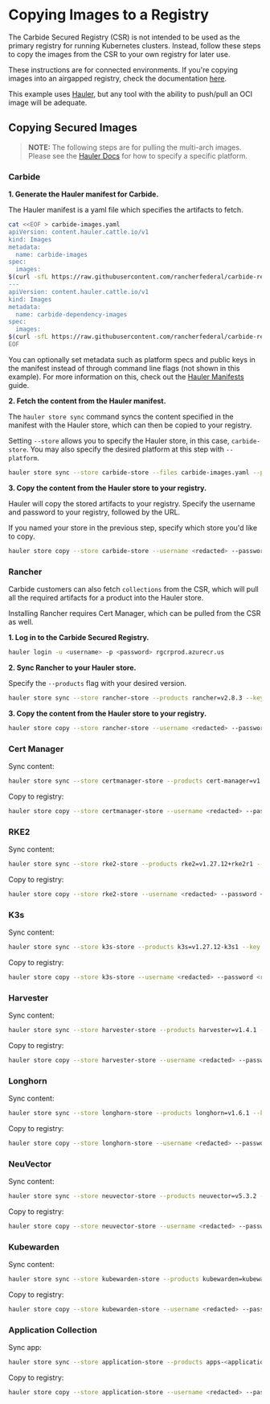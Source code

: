 # Copying Images to a Registry

The Carbide Secured Registry (CSR) is not intended to be used as the primary registry for running Kubernetes clusters. Instead, follow these steps to copy the images from the CSR to your own registry for later use.

These instructions are for connected environments. If you're copying images into an airgapped registry, check the documentation [here](downloading-images.md).

This example uses [Hauler](https://docs.hauler.dev/docs/intro), but any tool with the ability to push/pull an OCI image will be adequate.

## Copying Secured Images

>**NOTE:** The following steps are for pulling the multi-arch images. Please see the [Hauler Docs](https://rancherfederal.github.io/hauler-docs/docs/guides-references/hauler-content/images) for how to specify a specific platform.

### Carbide

**1. Generate the Hauler manifest for Carbide.**

The Hauler manifest is a yaml file which specifies the artifacts to fetch. 

```bash
cat <<EOF > carbide-images.yaml
apiVersion: content.hauler.cattle.io/v1
kind: Images
metadata:
  name: carbide-images
spec:
  images:
$(curl -sfL https://raw.githubusercontent.com/rancherfederal/carbide-releases/main/carbide-images.txt | sed '/nats/d' | sed 's/^/    - name: /')
---
apiVersion: content.hauler.cattle.io/v1
kind: Images
metadata:
  name: carbide-dependency-images
spec:
  images:
$(curl -sfL https://raw.githubusercontent.com/rancherfederal/carbide-releases/main/carbide-images.txt | sed '/rgcr/d' | sed 's/^/    - name: /')
EOF
```
You can optionally set metadata such as platform specs and public keys in the manifest instead of through command line flags (not shown in this example). For more information on this, check out the [Hauler Manifests](https://docs.hauler.dev/docs/guides-references/hauler-manifests) guide.

**2. Fetch the content from the Hauler manifest.**

The `hauler store sync` command syncs the content specified in the manifest with the Hauler store, which can then be copied to your registry. 

Setting `--store` allows you to specify the Hauler store, in this case, `carbide-store`. You may also specify the desired platform at this step with `--platform`. 

```bash
hauler store sync --store carbide-store --files carbide-images.yaml --platform <platform/arch> --key carbide-key.pub
```

**3. Copy the content from the Hauler store to your registry.**

Hauler will copy the stored artifacts to your registry. Specify the username and password to your registry, followed by the URL. 

If you named your store in the previous step, specify which store you'd like to copy.

```bash
hauler store copy --store carbide-store --username <redacted> --password <redacted> registry://<registry-url>
```

### Rancher

Carbide customers can also fetch `collections` from the CSR, which will pull all the required artifacts for a product into the Hauler store.

Installing Rancher requires Cert Manager, which can be pulled from the CSR as well.

**1. Log in to the Carbide Secured Registry.**

```bash
hauler login -u <username> -p <password> rgcrprod.azurecr.us
```

**2. Sync Rancher to your Hauler store.**

Specify the  `--products` flag with your desired version. 

```bash
hauler store sync --store rancher-store --products rancher=v2.8.3 --key carbide-key.pub --platform <platform/arch>
```

**3. Copy the content from the Hauler store to your registry.**

```bash
hauler store copy --store rancher-store --username <redacted> --password <redacted> registry://<registry-url>
```

### Cert Manager

Sync content:

```bash
hauler store sync --store certmanager-store --products cert-manager=v1.14.4 --key carbide-key.pub --platform <platform/arch>
```

Copy to registry:

```bash
hauler store copy --store certmanager-store --username <redacted> --password <redacted> registry://<registry-url>
```

### RKE2

Sync content:

```bash
hauler store sync --store rke2-store --products rke2=v1.27.12+rke2r1 --key carbide-key.pub --platform <platform/arch>
```

Copy to registry:

```bash
hauler store copy --store rke2-store --username <redacted> --password <redacted> registry://<registry-url>
```

### K3s

Sync content: 

```bash
hauler store sync --store k3s-store --products k3s=v1.27.12-k3s1 --key carbide-key.pub --platform <platform/arch>
```

Copy to registry:

```bash
hauler store copy --store k3s-store --username <redacted> --password <redacted> registry://<registry-url>
```
### Harvester

Sync content:

```bash
hauler store sync --store harvester-store --products harvester=v1.4.1 --key carbide-key.pub --platform <platform/arch>
```

Copy to registry:

```bash
hauler store copy --store harvester-store --username <redacted> --password <redacted> registry://<registry-url>
```

### Longhorn

Sync content:

```bash
hauler store sync --store longhorn-store --products longhorn=v1.6.1 --key carbide-key.pub --platform <platform/arch>
```

Copy to registry:

```bash
hauler store copy --store longhorn-store --username <redacted> --password <redacted> registry://<registry-url>
```

### NeuVector

Sync content:

```bash
hauler store sync --store neuvector-store --products neuvector=v5.3.2 --key carbide-key.pub --platform <platform/arch>
```

Copy to registry:

```bash
hauler store copy --store neuvector-store --username <redacted> --password <redacted> registry://<registry-url>
```

### Kubewarden

Sync content:

```bash
hauler store sync --store kubewarden-store --products kubewarden=kubewarden-controller-2.0.11 --key carbide-key.pub --platform <platform/arch>
```

Copy to registry:

```bash
hauler store copy --store kubewarden-store --username <redacted> --password <redacted> registry://<registry-url>
```

### Application Collection

Sync app:

```bash
hauler store sync --store application-store --products apps-<application-name>=0.28.1 --key carbide-key.pub --platform <platform/arch>
```

Copy to registry:

```bash
hauler store copy --store application-store --username <redacted> --password <redacted> registry://<registry-url>
```